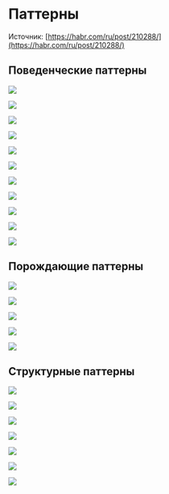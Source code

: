 # Паттерны

Источник: [https://habr.com/ru/post/210288/](https://habr.com/ru/post/210288/)

## Поведенческие паттерны

![](http://www.plantuml.com/plantuml/svg/5Sqn3e8X343XtLFeu2WrZav_ua5CWIfDe2MqQFJqulA-yMtcE7oskZkmf3epxOjxjol0m7TuifSPfz58AaxY8Ma3-XPzdJA2g9D1GtCQqD4NOX3lju8inyjP7ok3hAiOHwxidz3_iuqaBty0)

![](http://www.plantuml.com/plantuml/svg/5Smn3i8m30NGdLF00OXtfaeS1Bc9HIhLTXH_WyJfQQUtlIN04wdxvRPPtRF9jGCZ7aIJl-MzeUUQ8REwGGobkfBykd_kZSaS4gGSa4c3SM11w-lfgcojZ3DUnDhX7m00)

![](http://www.plantuml.com/plantuml/svg/5Smn3W8n34JHdbF00OXxgcqv1V8c5bafSI9x0XAdnzlCc-fl3ZQitYwtGtDRHQuLcFuWClwczu6wzkLYUIX4aVBe9BywFlV2f0FYrDaXHfCHgDF-UcgyQHARvXdVH4lu1m00)

![](http://www.plantuml.com/plantuml/svg/5Smn3i8m30NGdLF00QXtfgwS0hd95wdKs97z0nAd1wQtlJMfmTcFqsMtSioASoD7taH2tyjpPvlRJ4Hn8unByIxuD7zTguevaT8rYP2X9C9IjiUT2AN7Clxp2gi_lm00)

![](http://www.plantuml.com/plantuml/svg/5Son3G8n30NGdYbW0EAUwXPW1kHBB1BfOaVs3qXCJwvwtTi2x9ZzkDoQvcCMkLPWn8F8-PlU3NNkCyIpAKIHidMINxNFlJ2fGO8w1yHfC1OQjB-UKXh3F8rptaJByWy0)

![](http://www.plantuml.com/plantuml/svg/5Son3S8m40NGdYbW07mzLHPW1dInlt2a-CxoVOF4z2JLwzuIrC7PzijjixpFWcibUpn4XdxJUsETwmoCx4OOK_Oc-5N_t8kAEH7ID8WXNNbW8UlhYGQZftx62wmS_W40)

![](http://www.plantuml.com/plantuml/svg/5Son3G8n34RXdYbW0EAUwZPW1EGa5ZdfuaJsxqDYUaBrLUzj3ZP4FowtNSiHLQuDcFuWClwazuuMELoi38KeKXcTvDl6UQzCEY1EdHrYD1aBTSglPrx5APRc_xo9rkKF)

![](http://www.plantuml.com/plantuml/svg/5Son3G8n30NGdYbW0EAUwdPW0EHBliX9YHFPFo0nFL2zxcr1TQxUJfV3Sbi5vqhEk8culjFpO5tx2dWUHXXJ7btmgUDrBIesY92kGRXC9U4MiZ_kL2BDVxl1oiyl)

![](http://www.plantuml.com/plantuml/svg/5Sp13S8m30NGErF00CHtJjs10P2RM4sbnediRn1CJtfwjxSus13jkDnspKSKkLPW-8F8-9Es7JNMSB7S5Q98kJUIN-tlUs7I3d5gx12ZmPYeq_fwmXYoVTCuvqMqJFy0)

![](http://www.plantuml.com/plantuml/svg/5Sqn3W8X40NGtbDeOIbZBAts4FPc5dva4nW8yz74qxjMhtoBKmTdBOVJPh7CX6Cckzz5Xdx2QsEUwtICs8mmXjYgu9lR-v9Kh14kLPqOqfKxvh8-7wYzA76-NIkOMmhzNoomjFi3)

![](http://www.plantuml.com/plantuml/svg/5Son3G8n30NGdYbW0EAUwgQWHRx48f4kTcJ_WCJqvAhNlIt0ZjcFowrfFcQHQmL6F8YSl-dTKES-GpoRGXGfMoVvLVlS2vCQ9AXpG9m6Ow51--lPei4yZJFUHClo3m00)

## Порождающие паттерны

![](http://www.plantuml.com/plantuml/svg/5Sqn3i8m30NGdLF0m4YD69dAIP2R65AfiIFx1mId9qnlV7E07RrkkyEgQUjPzWLeSILoVa_F5QKlFSIJAKGn9QiatsAlKsPIWmHL3eXJOmmqADrlIy0vuNWvFmRcdwdzZraq3ty0)

![](http://www.plantuml.com/plantuml/svg/5Smn3e8X30RGtLFe0QIxqnylOYeqGWA5j5yryVJYzBPtEDWGevykJNEF8kSABByH6N_Igw76CrmiJuKeKfw3v5ld-rgOT4AS1Zl4Q34swfGVzsYzYANrZm_Hilq1)

![](http://www.plantuml.com/plantuml/svg/5Sqn3i8m30NGdLF0m4YD69awSGra78jKQkp8_W71wIdJ6z-SuC1ew-wmcAoZwBu2FQz4mU_fkQ2EnqWDSOCQ9l56-gt-EXKcSsXIuuG6TSQ69SdznWAFp_5oRehgPUh_OLOhcpy0)

![](http://www.plantuml.com/plantuml/svg/5Son3G8n30NGdYbW0EAUwaPW0sGIYvnqiIFx6mJJSrUzxYq1TkJOJfTLwvPDpXsOSIDo_fJNYfxF3F5g2b6KQeFar-rzRKngaA310N6QZ1qDge-x6mpVAMKUzIBQTly0)

![](http://www.plantuml.com/plantuml/svg/5Son3G8n30NGdYbW0EAUwdPW06GIwn8fiQFu6oIcvwvwtTiSl12ZNsvDSuyYrmfCVn0j_gQzeSOxN5OsXIXIja7og_Qv5oOrYDDWXooQZ0DrogzdqxqBJDCywqsq7Fu1)

## Структурные паттерны

![](http://www.plantuml.com/plantuml/svg/5Smn3W8X40NGtbFe0MHwg_KaPeGVsGG6ClFHnDFhLgzxMr2TgxVJPRVSLi6vaZDk8gwVzDfPrtC5F0yZZ2cFBlZMyRuM5Hj4IDSWNAQIS0k9nxte93pD8zvWvUyF)

![](http://www.plantuml.com/plantuml/svg/5Smn3W8X40NGtbFe0MHwguqNCIFyB2JBG6O-cdXwjNhTsuBgNFquNPhbOnMSApdZ9kBwJdjZNSyLy3oCCAOykk1Jn-jQL6mG8Ls3S9bAmYqa7dTlPKUQ_tU3bPzV)

![](http://www.plantuml.com/plantuml/svg/5Smn3W8X40NGtbFe0MHwgqqyY1bX8YJB3E5_DF7qhjNhtWRgvEhxwT8yxwlOkP83Dv6fd_HghEkvO3E7qvmfHnVxrdXVYue73T8Lj2b3UU0GFExHHw3HqlZNctav_040)

![](http://www.plantuml.com/plantuml/svg/5Son3G8n30NGdYbW0EAUwWhsG2Qno4aNExA_GM9wGlMwjmNOaUCuNNQjHpOvTs36ZSZvKruxUZupnAifH56g3P9lj_UrCQb1WWO7n6ao5XeKZxjKSuPvcVzw4stB7m00)

![](http://www.plantuml.com/plantuml/svg/5Smn3W8X40NGtbFe0MHwgwsyXXdXHpPP1iByqSJJYzNhtkRKoMZ7wR9RFgBWNCdXDv6fd_JQMUCPZfcx4SQKUnDyQtzVYufrmgMf4rE6Sc4k_hXhre8q_ky6AyiV)

![](http://www.plantuml.com/plantuml/svg/5Smn3W8X40NGtbFe0MHwgwsyXa7uMKXW83CVDtfwjNhTsvpHk7exNQgcjZBEXPn-4x5uXBsohEToM1fAA4CQNV0futNDKNGGBZqwOJ8Z2LCNVzpR-q3T2yFyrniq__m2)

![](http://www.plantuml.com/plantuml/svg/5Soz3G8n30RGdYbW0EAUwaPW0sGIYvnqiIFxCpzCpr6zxYq1TkJO3gTLwvPDZXsOSI5oVfN7Yfxt3F5g2b6KQeFas-rvRangaA310N6QZ1qDYjlLxVqfyzykectt1m00)
